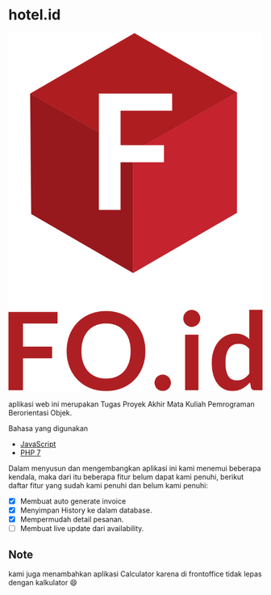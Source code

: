 # hotel.id

[![alt text](./images/favicon.png)](http://frontoffice.rf.gd)

aplikasi web ini merupakan Tugas Proyek Akhir Mata Kuliah Pemrograman Berorientasi Objek.

Bahasa yang digunakan

* [JavaScript](http://vanilla-js.com/)
* [PHP 7](https://www.php.net/)

Dalam menyusun dan mengembangkan aplikasi ini kami menemui beberapa kendala, maka dari itu beberapa fitur belum dapat kami penuhi, berikut daftar fitur yang sudah kami penuhi dan belum kami penuhi:

- [x] Membuat auto generate invoice
- [x] Menyimpan History ke dalam database.
- [x] Mempermudah detail pesanan.
- [ ] Membuat live update dari availability.

## Note

kami juga menambahkan aplikasi Calculator karena di frontoffice tidak lepas dengan kalkulator :smile: